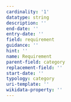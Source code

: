 ```yaml
---
cardinality: '1'
datatype: string
description: ''
end-date: ''
entry-date: ''
field: requirement
guidance: ''
hint: ''
name: Requirement
parent-field: category
replacement-field: ''
start-date: ''
typology: category
uri-template: ''
wikidata-property: ''
---
```

